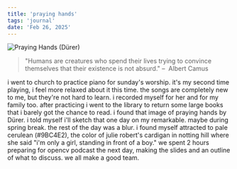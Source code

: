 ```yaml
---
title: 'praying hands'
tags: 'journal'
date: 'Feb 26, 2025'
---
```


![Praying Hands (Dürer)](/images/praying_hands.jpeg)

> "Humans are creatures who spend their lives trying to convince themselves that their existence is not absurd." –  Albert Camus

i went to church to practice piano for sunday's worship. it's my second time playing, i feel more relaxed about it this time. the songs are completely new to me, but they're not hard to learn. i recorded myself for her and for my family too. after practicing i went to the library to return some large books that i barely got the chance to read. i found that image of praying hands by Dürer. i told myself i'll sketch that one day on my remarkable. maybe during spring break. the rest of the day was a blur. i found myself attracted to pale cerulean (#9BC4E2), the color of julie robert's cardigan in notting hill where she said "i'm only a girl, standing in front of a boy." we spent 2 hours preparing for opencv podcast the next day, making the slides and an outline of what to discuss. we all make a good team.
